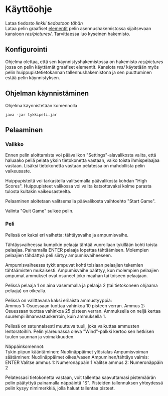 # Käyttöohje

Lataa tiedosto *linkki tiedostoon tähän*\
Lataa pelin graafiset [elementit](https://github.com/oskarioskari/otm-harjoitustyo/tree/master/Tykkipeli/res/pictures) pelin asennushakemistossa sijaitsevaan kansioon *res/pictures/*. Tarvittaessa luo kyseinen hakemisto.

## Konfigurointi

Ohjelma olettaa, että sen käynnistyshakemistossa on hakemisto *res/pictures* jossa on pelin käyttämät graafiset elementit. Kansiota *res/* käytetään myös pelin huippupistetietokannan tallennushakemistona ja sen puuttuminen estää pelin käynnistyksen.

## Ohjelman käynnistäminen

Ohjelma käynnistetään komennolla
```
java -jar tykkipeli.jar
```

## Pelaaminen

### Valikko

Ennen pelin aloittamista voi päävalikon "Settings"-alavalikosta valita, että haluaako peliä pelata yksin tietokonetta vastaan, vaiko toista ihmispelaajaa vastaan. Lisäksi tietokonetta vastaan pelatessa on mahdollista pelin vaikeusaste.

Huippupisteitä voi tarkastella valitsemalla päävalikosta kohdan "High Scores". Huippupisteet valikossa voi valita katsottavaksi kolme parasta tulosta kultakin vaikeusasteelta.

Pelaaminen aloitetaan valitsemalla päävalikosta vaihtoehto "Start Game".

Valinta "Quit Game" sulkee pelin.

### Peli

Pelissä on kaksi eri vaihetta: tähtäysvaihe ja ampumisvaihe.

Tähtäysvaiheessa kumpikin pelaaja tähtää vuorollaan tykillään kohti toista pelaajaa. Painamalla ENTER pelaaja lopettaa tähtäämisen. Molempien pelaajien tähdättyä peli siirtyy ampumisvaiheeseen.

Ampumisvaiheessa tykit ampuvat kohti toisiaan pelaajien tekemien tähtäämisten mukaisesti. Ampumisvaihe päättyy, kun molempien pelaajien ampumat ammukset ovat osuneet joko maahan tai toiseen pelaajaan.

Pelissä pelaaja 1 on aina vasemmalla ja pelaaja 2 (tai tietokoneen ohjaama pelaaja) on oikealla.

Pelissä on valittavana kaksi erilaista ammustyyppiä:\
Ammus 1: Osuessaan tuottaa vahinkoa 10 pisteen verran.
Ammus 2: Osuessaan tuottaa vahinkoa 25 pisteen verran. Ammuksella on neljä kertaa suurempi ilmanvastuskerroin, kuin ammuksella 1.

Pelissä on satunnaisesti muuttuva tuuli, joka vaikuttaa ammusten lentoratoihih. Pelin yläreunassa oleva "Wind"-palkki kertoo sen hetkisen tuulen suunnan ja voimakkuuden.

Näppäinkomennot:\
Tykin piipun kääntäminen: Nuolinäppäimet ylös/alas
Ampumisvoiman säätäminen: Nuolinäppäimet oikea/vasen
Ampuminen/tähtäys valmis: ENTER
Valitse ammus 1: Numeronäppäin 1
Valitse ammus 2: Numeronäppäin 2

Pelatessasi tietokonetta vastaan, voit tallentaa saavuttamasi pistemäärän pelin päätyttyä painamalla näppäintä "S". Pisteiden tallennuksen yhteydessä pelin kysyy nimimerkkiä, jolla haluat tallentaa pisteet.
